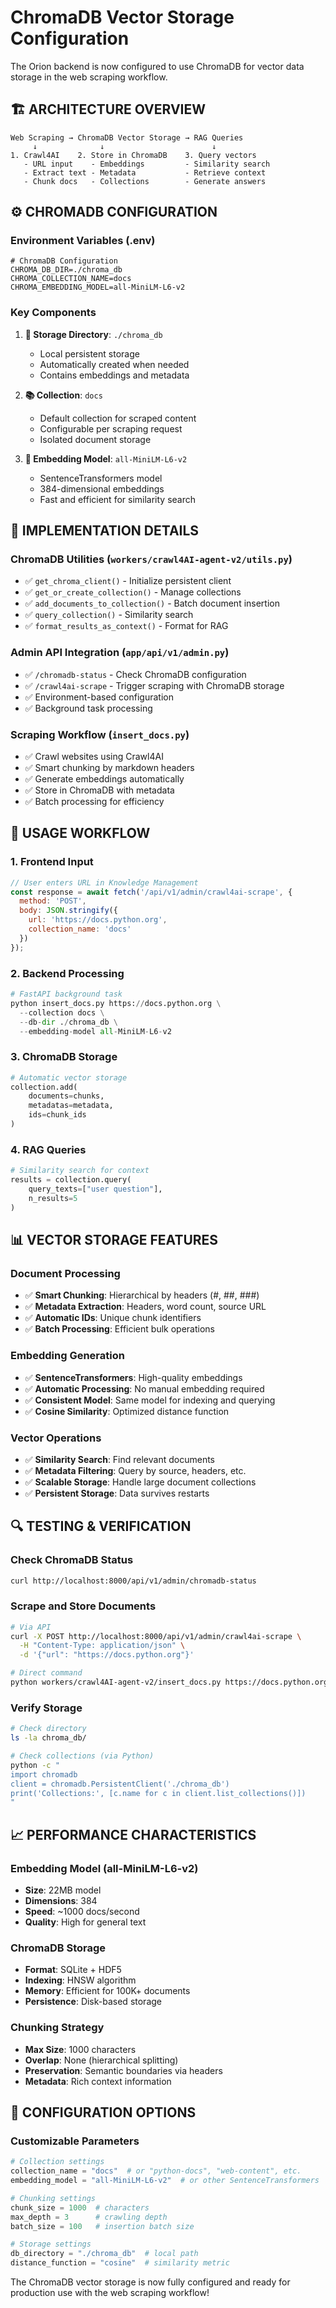 # ChromaDB Vector Storage Configuration

The Orion backend is now configured to use ChromaDB for vector data storage in the web scraping workflow.

## 🏗️ **ARCHITECTURE OVERVIEW**

```
Web Scraping → ChromaDB Vector Storage → RAG Queries
     ↓              ↓                        ↓
1. Crawl4AI    2. Store in ChromaDB    3. Query vectors
   - URL input    - Embeddings         - Similarity search  
   - Extract text - Metadata           - Retrieve context
   - Chunk docs   - Collections        - Generate answers
```

## ⚙️ **CHROMADB CONFIGURATION**

### Environment Variables (.env)
```env
# ChromaDB Configuration
CHROMA_DB_DIR=./chroma_db
CHROMA_COLLECTION_NAME=docs
CHROMA_EMBEDDING_MODEL=all-MiniLM-L6-v2
```

### Key Components

1. **📁 Storage Directory**: `./chroma_db` 
   - Local persistent storage
   - Automatically created when needed
   - Contains embeddings and metadata

2. **📚 Collection**: `docs`
   - Default collection for scraped content
   - Configurable per scraping request
   - Isolated document storage

3. **🤖 Embedding Model**: `all-MiniLM-L6-v2`
   - SentenceTransformers model
   - 384-dimensional embeddings
   - Fast and efficient for similarity search

## 🔧 **IMPLEMENTATION DETAILS**

### ChromaDB Utilities (`workers/crawl4AI-agent-v2/utils.py`)
- ✅ `get_chroma_client()` - Initialize persistent client
- ✅ `get_or_create_collection()` - Manage collections
- ✅ `add_documents_to_collection()` - Batch document insertion
- ✅ `query_collection()` - Similarity search
- ✅ `format_results_as_context()` - Format for RAG

### Admin API Integration (`app/api/v1/admin.py`)
- ✅ `/chromadb-status` - Check ChromaDB configuration
- ✅ `/crawl4ai-scrape` - Trigger scraping with ChromaDB storage
- ✅ Environment-based configuration
- ✅ Background task processing

### Scraping Workflow (`insert_docs.py`)
- ✅ Crawl websites using Crawl4AI
- ✅ Smart chunking by markdown headers
- ✅ Generate embeddings automatically
- ✅ Store in ChromaDB with metadata
- ✅ Batch processing for efficiency

## 🚀 **USAGE WORKFLOW**

### 1. Frontend Input
```javascript
// User enters URL in Knowledge Management
const response = await fetch('/api/v1/admin/crawl4ai-scrape', {
  method: 'POST',
  body: JSON.stringify({
    url: 'https://docs.python.org',
    collection_name: 'docs'
  })
});
```

### 2. Backend Processing
```python
# FastAPI background task
python insert_docs.py https://docs.python.org \
  --collection docs \
  --db-dir ./chroma_db \
  --embedding-model all-MiniLM-L6-v2
```

### 3. ChromaDB Storage
```python
# Automatic vector storage
collection.add(
    documents=chunks,
    metadatas=metadata,
    ids=chunk_ids
)
```

### 4. RAG Queries
```python
# Similarity search for context
results = collection.query(
    query_texts=["user question"],
    n_results=5
)
```

## 📊 **VECTOR STORAGE FEATURES**

### Document Processing
- ✅ **Smart Chunking**: Hierarchical by headers (#, ##, ###)
- ✅ **Metadata Extraction**: Headers, word count, source URL
- ✅ **Automatic IDs**: Unique chunk identifiers
- ✅ **Batch Processing**: Efficient bulk operations

### Embedding Generation
- ✅ **SentenceTransformers**: High-quality embeddings
- ✅ **Automatic Processing**: No manual embedding required
- ✅ **Consistent Model**: Same model for indexing and querying
- ✅ **Cosine Similarity**: Optimized distance function

### Vector Operations
- ✅ **Similarity Search**: Find relevant documents
- ✅ **Metadata Filtering**: Query by source, headers, etc.
- ✅ **Scalable Storage**: Handle large document collections
- ✅ **Persistent Storage**: Data survives restarts

## 🔍 **TESTING & VERIFICATION**

### Check ChromaDB Status
```bash
curl http://localhost:8000/api/v1/admin/chromadb-status
```

### Scrape and Store Documents
```bash
# Via API
curl -X POST http://localhost:8000/api/v1/admin/crawl4ai-scrape \
  -H "Content-Type: application/json" \
  -d '{"url": "https://docs.python.org"}'

# Direct command
python workers/crawl4AI-agent-v2/insert_docs.py https://docs.python.org
```

### Verify Storage
```bash
# Check directory
ls -la chroma_db/

# Check collections (via Python)
python -c "
import chromadb
client = chromadb.PersistentClient('./chroma_db')
print('Collections:', [c.name for c in client.list_collections()])
"
```

## 📈 **PERFORMANCE CHARACTERISTICS**

### Embedding Model (all-MiniLM-L6-v2)
- **Size**: 22MB model
- **Dimensions**: 384
- **Speed**: ~1000 docs/second
- **Quality**: High for general text

### ChromaDB Storage
- **Format**: SQLite + HDF5
- **Indexing**: HNSW algorithm
- **Memory**: Efficient for 100K+ documents
- **Persistence**: Disk-based storage

### Chunking Strategy
- **Max Size**: 1000 characters
- **Overlap**: None (hierarchical splitting)
- **Preservation**: Semantic boundaries via headers
- **Metadata**: Rich context information

## 🔐 **CONFIGURATION OPTIONS**

### Customizable Parameters
```python
# Collection settings
collection_name = "docs"  # or "python-docs", "web-content", etc.
embedding_model = "all-MiniLM-L6-v2"  # or other SentenceTransformers

# Chunking settings  
chunk_size = 1000  # characters
max_depth = 3      # crawling depth
batch_size = 100   # insertion batch size

# Storage settings
db_directory = "./chroma_db"  # local path
distance_function = "cosine"  # similarity metric
```

The ChromaDB vector storage is now fully configured and ready for production use with the web scraping workflow!